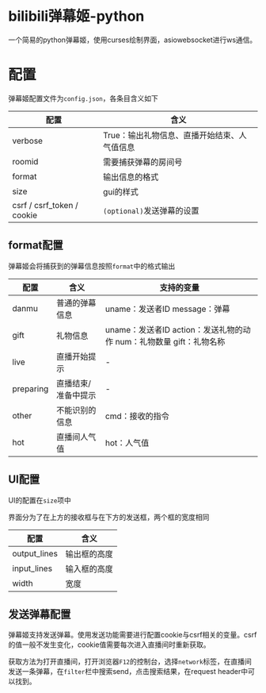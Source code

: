 # bilibili弹幕姬-python

一个简易的python弹幕姬，使用curses绘制界面，asiowebsocket进行ws通信。

# 配置

弹幕姬配置文件为`config.json`，各条目含义如下

|配置|含义|
|-|-|
|verbose|True：输出礼物信息、直播开始结束、人气值信息|
|roomid|需要捕获弹幕的房间号|
|format|输出信息的格式|
|size|gui的样式|
|csrf / csrf_token / cookie|`(optional)`发送弹幕的设置|

## format配置

弹幕姬会将捕获到的弹幕信息按照`format`中的格式输出

|配置|含义|支持的变量|
|-|-|-|
|danmu|普通的弹幕信息|uname：发送者ID message：弹幕|
|gift|礼物信息|uname：发送者ID action：发送礼物的动作 num：礼物数量 gift：礼物名称|
|live|直播开始提示| - |
|preparing|直播结束/准备中提示| - |
|other|不能识别的信息|cmd：接收的指令|
|hot|直播间人气值|hot：人气值|

## UI配置

UI的配置在`size`项中

界面分为了在上方的接收框与在下方的发送框，两个框的宽度相同

|配置|含义|
|-|-|
|output_lines|输出框的高度|
|input_lines|输入框的高度|
|width|宽度|

## 发送弹幕配置

弹幕姬支持发送弹幕。使用发送功能需要进行配置cookie与csrf相关的变量。csrf的值一般不发生变化，cookie值需要每次进入直播间时重新获取。

获取方法为打开直播间，打开浏览器`F12`的控制台，选择`network`标签，在直播间发送一条弹幕，在`filter`栏中搜索send，点击搜索结果，在request header中可以找到。
